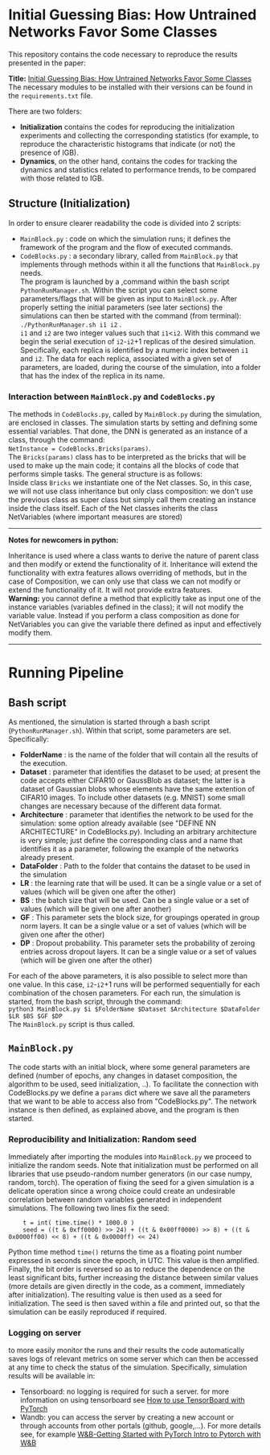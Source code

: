# Initial Guessing Bias: How Untrained Networks Favor Some Classes

This repository contains the code necessary to reproduce the results presented in the paper:

**Title:** [Initial Guessing Bias: How Untrained Networks Favor Some Classes](https://arxiv.org/pdf/2306.00809) \
The necessary modules to be installed with their versions can be found in the `requirements.txt` file.

There are two folders:
- **Initialization** contains the codes for reproducing the initialization experiments and collecting the corresponding statistics (for example, to reproduce the characteristic histograms that indicate (or not) the presence of IGB).
- **Dynamics**, on the other hand, contains the codes for tracking the dynamics and statistics related to performance trends, to be compared with those related to IGB.


## Structure (**Initialization**)

In order to ensure clearer readability the code is divided into 2 scripts: 
* `MainBlock.py` : code on which the simulation runs; it defines the framework of the program and the flow of executed commands.
* `CodeBlocks.py` : a secondary library, called from `MainBlock.py` that implements through methods within it all the functions that `MainBlock.py` needs.\
The program is launched by a ,command within the bash script `PythonRunManager.sh`. Within the script you can select some parameters/flags that will be given as input to `MainBlock.py`. After properly setting the initial parameters (see later sections) the simulations can then be started with the command (from terminal):\
`./PythonRunManager.sh i1 i2` .\
`i1` and `i2` are two integer values such that `i1`<`i2`. With this command we begin the serial execution of `i2`-`i2`+1 replicas of the desired simulation. Specifically, each replica is identified by a numeric index between `i1` and `i2`.
The data for each replica, associated with a given set of parameters, are loaded, during the course of the simulation, into a folder that has the index of the replica in its name.

### Interaction between `MainBlock.py` and `CodeBlocks.py`
The methods in `CodeBlocks.py`, called by `MainBlock.py` during the simulation, are enclosed in classes.
The simulation starts by setting and defining some essential variables. That done, the DNN is generated as an instance of a class, through the command:\
`NetInstance = CodeBlocks.Bricks(params)`.\
The `Bricks(params)` class has to be interpreted as the bricks that will be used to make up the main code; it contains all the blocks of code that performs simple tasks. The general structure is as follows:\
Inside class `Bricks` we instantiate one of the Net classes. So, in this case, we will not use class inheritance but only class composition: we don't use the previous class as super class but simply call them creating an instance inside the class itself. Each of the Net classes inherits the class NetVariables (where important measures are stored)
_________________________________________
**Notes for newcomers in python:**
                
Inheritance is used where a class wants to derive the nature of parent class and then modify or extend the functionality of it. 
Inheritance will extend the functionality with extra features allows overriding of methods, but in the case of Composition, we can only use that class we can not modify or extend the functionality of it. It will not provide extra features.\
**Warning:** you cannot define a method that explicitly take as input one of the instance variables (variables defined in the class); it will not modify the variable value. 
Instead if you perform a class composition as done for NetVariables you can give the variable there defined as input and effectively modify them.                                
_________________________________________


# Running Pipeline
## Bash script

As mentioned, the simulation is started through a bash script (`PythonRunManager.sh`). Within that script, some parameters are set. Specifically:
* **FolderName** : is the name of the folder that will contain all the results of the execution.
* **Dataset** : parameter that identifies the dataset to be used; at present the code accepts either CIFAR10 or GaussBlob as dataset; the latter is a dataset of Gaussian blobs whose elements have the same extention of CIFAR10 images. To include other datasets (e.g. MNIST) some small changes are necessary because of the different data format.
* **Architecture** : parameter that identifies the network to be used for the simulation: some option already available (see "DEFINE NN ARCHITECTURE" in CodeBlocks.py). Including an arbitrary architecture is very simple; just define the corresponding class and a name that identifies it as a parameter, following the example of the networks already present.
* **DataFolder** : Path to the folder that contains the dataset to be used in the simulation
* **LR** : the learning rate that will be used. It can be a single value or a set of values (which will be given one after the other)
* **BS** : the batch size that will be used. Can be a single value or a set of values (which will be given one after another)
* **GF** : This parameter sets the block size, for groupings operated in group norm layers. It can be a single value or a set of values (which will be given one after the other)
* **DP** : Dropout probability. This parameter sets the probability of zeroing entries across dropout layers. It can be a single value or a set of values (which will be given one after the other) 

For each of the above parameters, it is also possible to select more than one value. In this case, `i2`-`i2`+1 runs will be performed sequentially for each combination of the chosen parameters. For each run, the simulation is started, from the bash script, through the command: \
`python3 MainBlock.py $i $FolderName $Dataset $Architecture $DataFolder $LR $BS $GF $DP` \
The `MainBlock.py` script is thus called.

## `MainBlock.py`
The code starts with an initial block, where some general parameters are defined (number of epochs, any changes in dataset composition, the algorithm to be used, seed initialization, ..). To facilitate the connection with CodeBlocks.py we define a `params` dict where we save all the parameters that we want to be able to access also from "CodeBlocks.py". The network instance is then defined, as explained above, and the program is then started. 

### Reproducibility and Initialization: Random seed
Immediately after importing the modules into `MainBlock.py`
we proceed to initialize the random seeds. Note that initialization must be performed on all libraries that use pseudo-random number generators (in our case numpy, random, torch). 
The operation of fixing the seed for a given simulation is a delicate operation since a wrong choice could create an undesirable correlation between random variables generated in independent simulations. 
The following two lines fix the seed: 

```
    t = int( time.time() * 1000.0 )
    seed = ((t & 0xff0000) >> 24) + ((t & 0x00ff0000) >> 8) + ((t & 0x0000ff00) << 8) + ((t & 0x0000ff) << 24)   
```
Python time method `time()` returns the time as a floating point number expressed in seconds since the epoch, in UTC. This value is then amplified. Finally, the bit order is reversed so as to reduce the dependence on the least significant bits, further increasing the distance between similar values (more details are given directly in the code, as a comment, immediately after initialization).
The resulting value is then used as a seed for initialization.
The seed is then saved within a file and printed out, so that the simulation can be easily reproduced if required.



### Logging on server
to more easily monitor the runs and their results the code automatically saves logs of relevant metrics on some server which can then be accessed at any time to check the status of the simulation.
Specifically, simulation results will be available in: 
* Tensorboard: no logging is required for such a server. for more information on using tensorboard see [How to use TensorBoard with PyTorch](https://pytorch.org/tutorials/recipes/recipes/tensorboard_with_pytorch.html) 
* Wandb: you can access the server by creating a new account or through accounts from other portals (github, google,...). For more details see, for example 
[W&B-Getting Started with PyTorch ](https://docs.wandb.ai/guides/integrations/pytorch) [Intro to Pytorch with W&B ](https://wandb.ai/site/articles/intro-to-pytorch-with-wandb) 

